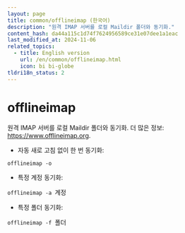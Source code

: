 ```yaml
---
layout: page
title: common/offlineimap (한국어)
description: "원격 IMAP 서버를 로컬 Maildir 폴더와 동기화."
content_hash: da44a115c1d74f7624956589ce31e07dee1a1eac
last_modified_at: 2024-11-06
related_topics:
  - title: English version
    url: /en/common/offlineimap.html
    icon: bi bi-globe
tldri18n_status: 2
---
```

# offlineimap

원격 IMAP 서버를 로컬 Maildir 폴더와 동기화.
더 많은 정보: <https://www.offlineimap.org>.

- 자동 새로 고침 없이 한 번 동기화:

`offlineimap -o`

- 특정 계정 동기화:

`offlineimap -a `<span class="tldr-var badge badge-pill bg-dark-lm bg-white-dm text-white-lm text-dark-dm font-weight-bold">계정</span>

- 특정 폴더 동기화:

`offlineimap -f `<span class="tldr-var badge badge-pill bg-dark-lm bg-white-dm text-white-lm text-dark-dm font-weight-bold">폴더</span>
